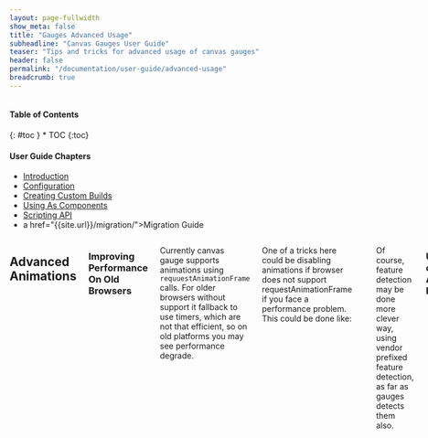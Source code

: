 ```yaml
---
layout: page-fullwidth
show_meta: false
title: "Gauges Advanced Usage"
subheadline: "Canvas Gauges User Guide"
teaser: "Tips and tricks for advanced usage of canvas gauges"
header: false
permalink: "/documentation/user-guide/advanced-usage"
breadcrumb: true
---
```

<div class="row">
<div class="medium-4 medium-push-8 columns" markdown="1">
<div class="panel radius toc" markdown="1">
<h4>Table of Contents</h4>
{: #toc }
*  TOC
{:toc}

<h4>User Guide Chapters</h4>
<ul>
    <li><a href="{{site.url}}/documentation/user-guide/">Introduction</a></li>
    <li><a href="{{site.url}}/documentation/user-guide/configuration">Configuration</a></li>
    <li><a href="{{site.url}}/documentation/user-guide/custom-builds">Creating Custom Builds</a></li>
    <li><a href="{{site.url}}/documentation/user-guide/using-as-component">Using As Components</a></li>
    <li><a href="{{site.url}}/documentation/user-guide/scripting-api">Scripting API</a></li>
    <li>a href="{{site.url}}/migration/">Migration Guide</a></li>
</ul>
</div>
</div><!-- /.medium-4.columns -->

<div class="medium-8 medium-pull-4 columns" markdown="1">

## Advanced Animations

### Improving Performance On Old Browsers

Currently canvas gauge supports animations using ```requuestAnimationFrame``` calls. For older browsers without support it fallback to use timers, which are not that efficient, so on old platforms you may see performance degrade.

One of a tricks here could be disabling animations if browser does not support requestAnimationFrame if you face a performance problem. This could be done like:

~~~javascript
var gauge = new RadialGauge({
    // ... config options .. 
    animation: !!window.requestAnimationFrame
});
~~~

Of course, feature detection may be done more clever way, using vendor prefixed feature detection, as far as gauges detects them also.

### Using custom Animation Rules

Currently canvas gauges provides a various pre-defined animation rules, like:

 - linear
 - quad
 - quint
 - cycle
 - bounce
 - elastic

and their opposites:

 - dequad
 - dequint
 - decycle
 - debounce
 - delastic

Therefore, if it is not enough it is provide a way to create your own rules, which will be used during animations.

Defining a rule must follow the interface:

~~~javascript
public AnimationRule: function(percent: number): number
~~~

So it is simply a function which takes a percent of animation completion as an argument and transforms it by some mathematical rule.

For example, implementation of linear rule looks like this:

~~~javascript
var linearRule = function(percent) {
    return percent;
};

var gauge = new RadialGauge({
    // ... some options ...
    animationRule: linearRule
});
~~~

Or a bit complicated elastic rule:

~~~javascript
var gauge = new LinearGauge({
    // ... some options ...
    animationRule: function(percent) {
        return 1 - (function(p) {
            var x = 1.5;
            return Math.pow(2, 10 * (p - 1)) * 
                   Math.cos(20 * Math.PI * x / 3 * p);
        })(1 - percent);
    }
});
~~~

So there is no limits except the fantasy of developer to make any type of animation.

## Integration With Custom Fonts

Canvas gauge provides a basic interface to customize fonts of the text element used during the gauge rendering process.

It is done with generic configuration options:

 - fontValue: string font-family
 - fontNumbers: string font-family
 - fontUnits: string font-family

By the way there could be some issues to solve if you are going to use custom loaded fonts on a web page.

As far as gauges are rendered as-fast-as-possible it means that the font can be loaded on the page **after** the gauge has been rendered. And it requires to re-draw the gauge after the font loading. As far as canvas gauge library follow the strategy of providing a minimalistic code it won't try to detect font loading, as far as majority of the users may even not need this feature. Those who require this feature have to take care about font loading themselves.

But font loading detection could be not that simple task, especially for old browsers. Modern browsers provide experimental ```document.fonts``` interface which is referring to [CSS Font Loading API](https://developer.mozilla.org/en-US/docs/Web/API/CSS_Font_Loading_API)

If you are targeting to a newest browser only it's not that hard to do. All you need is to wait until font is loaded and redraw the gauge. To hide font-change effect on the gauge it will be enough to make canvas element hidden by default with CSS, like:

~~~html
<link href="https://fonts.googleapis.com/css?family=Orbitron"
      rel="stylesheet">
<script src="gauge.min.js"></script>
<canvas
    data-type="radial-gauge"
    data-font-value="Orbitron"
    data-width="300"
    data-height="300"
    style="visibility:hidden"
></canvas>
<script>
document.fonts.forEach(font => {
    font.loaded.then(() => {
        // using match, because in FF it contains quote marks
        if (font.family.match(/Orbitron/)) {
            let gauge =  document.gauges[0];
            gauge.update();
            gauge.options.renderTo.style.visibility = 'visible';
        }
    });
});
</script>
~~~

If there is a need to support older browsers it may require to write your own solution or to use some 3d-party solution like [WebFontLoader](https://developers.google.com/fonts/docs/webfont_loader) from Google.

## DOM Mutations Support In Old Browsers

In old browsers canvas gauge may not work properly as a web-component. Due to a strategy of minimalistic code we were not include any polyfill for [MutationObserver](https://developer.mozilla.org/docs/Web/API/MutationObserver). So if you need to support this feature for some old platforms you have to load some polyfill for MutationObserver **before** loading canvas gauge library code.

For example you can use [this one](https://github.com/webcomponents/webcomponentsjs) or it's [ancestor](https://github.com/Polymer/MutationObservers) (because of minimalism, despite the fact it's deprecated).

</div><!-- /.medium-8.columns -->
</div><!-- /.row -->
